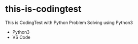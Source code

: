 # this-is-codingtest

This is CodingTest with Python Problem Solving using Python3

- Python3
- VS Code
